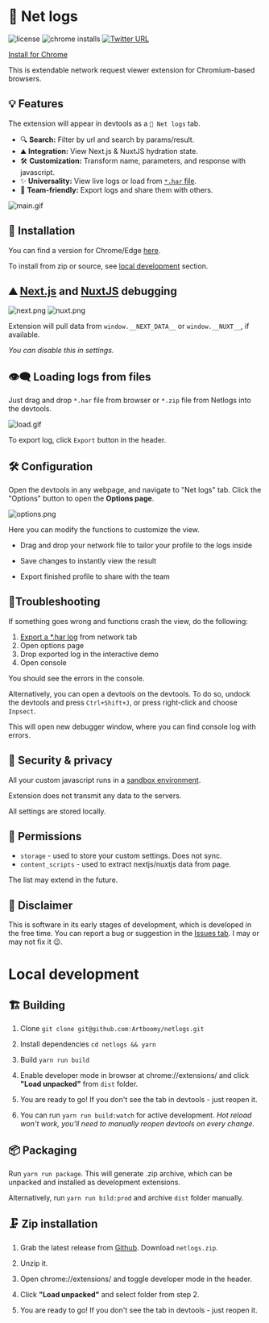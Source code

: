 # 📜 Net logs

![license](https://img.shields.io/github/license/Artboomy/netlogs?cacheSeconds=86400)
![chrome installs](https://img.shields.io/chrome-web-store/users/cjdmhjppaehhblekcplokfdhikmalnaf?cacheSeconds=43200)
[![Twitter URL](https://img.shields.io/twitter/url?style=social&url=https%3A%2F%2Ftwitter.com%2F?cacheSeconds=86400)](https://twitter.com/intent/tweet?url=https%3A%2F%2Fgithub.com%2FArtboomy%2Fnetlogs&text=%20&hashtags=netlogs%2Cdevtools%2Cdebugging)

[Install for Chrome](https://chrome.google.com/webstore/detail/net-logs/cjdmhjppaehhblekcplokfdhikmalnaf)

This is extendable network request viewer extension for Chromium-based browsers.

## 💡 Features

The extension will appear in devtools as a `📜 Net logs` tab.

* 🔍 **Search:** Filter by url and search by params/result.
* ⛰️ **Integration:** View Next.js & NuxtJS hydration state.
* 🛠️ **Customization:** Transform name, parameters, and response with javascript.
* ✨ **Universality:** View live logs or load from [`*.har` file](https://developer.chrome.com/docs/devtools/network/reference/#save-as-har).
* 🤝 **Team-friendly:** Export logs and share them with others.

![main.gif](./img/main.gif)

## 🚀 Installation

You can find a version for Chrome/Edge [here](https://chrome.google.com/webstore/detail/net-logs/cjdmhjppaehhblekcplokfdhikmalnaf).

To install from zip or source, see [local development](#local-development) section.

## ⛰️ [Next.js](https://nextjs.org/) and [NuxtJS](https://nuxtjs.org/) debugging

![next.png](./img/next.png)
![nuxt.png](./img/nuxt.png)

Extension will pull data from `window.__NEXT_DATA__` or `window.__NUXT__`, if available.

*You can disable this in settings.*

## 👁️‍🗨️ Loading logs from files

Just drag and drop `*.har` file from browser or `*.zip` file from Netlogs into the devtools.

![load.gif](./img/load.gif)

To export log, click `Export` button in the header.

## 🛠️ Configuration

Open the devtools in any webpage, and navigate to "Net logs" tab.
Click the "Options" button to open the **Options page**.

![options.png](./img/options.png)

Here you can modify the functions to customize the view.

* Drag and drop your network file to tailor your profile to the logs inside

* Save changes to instantly view the result

* Export finished profile to share with the team

## 🐜Troubleshooting

If something goes wrong and functions crash the view, do the following:

1. [Export a *.har log](https://developer.chrome.com/docs/devtools/network/reference/#save-as-har) from network tab
2. Open options page
3. Drop exported log in the interactive demo
4. Open console

You should see the errors in the console.

Alternatively, you can open a devtools on the devtools.
To do so, undock the devtools and press `Ctrl+Shift+J`, or press right-click and choose `Inpsect`.

This will open new debugger window, where you can find console log with errors.

## 🔐 Security & privacy

All your custom javascript runs in a [sandbox environment](https://developer.chrome.com/docs/extensions/mv2/manifest/sandbox/).

Extension does not transmit any data to the servers.

All settings are stored locally.

## 🤝 Permissions

* `storage` - used to store your custom settings. Does not sync.
* `content_scripts` - used to extract nextjs/nuxtjs data from page.

The list may extend in the future.

## 🚧 Disclaimer

This is software in its early stages of development, which is developed in the free time.
You can report a bug or suggestion in the [Issues tab](https://github.com/Artboomy/netlogs/issues).
I may or may not fix it 😉.

# Local development

## 🏗️ Building

1. Clone `git clone git@github.com:Artboomy/netlogs.git`

2. Install dependencies `cd netlogs && yarn`

3. Build `yarn run build`

4. Enable developer mode in browser at chrome://extensions/ and click **"Load unpacked"** from `dist` folder.

5. You are ready to go! If you don't see the tab in devtools - just reopen it.

6. You can run `yarn run build:watch` for active development. 
   _Hot reload won't work, you'll need to manually reopen devtools on every change._

## 📦 Packaging

Run `yarn run package`. This will generate .zip archive, which can be unpacked and installed as development extensions.

Alternatively, run `yarn run bild:prod` and archive `dist` folder manually.

## 🗜️ Zip installation

1. Grab the latest release from [Github](https://github.com/Artboomy/netlogs/releases). Download `netlogs.zip`.

2. Unzip it.

3. Open chrome://extensions/ and toggle developer mode in the header.

4. Click **"Load unpacked"** and select folder from step 2.

5. You are ready to go! If you don't see the tab in devtools - just reopen it.
